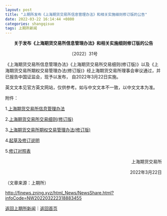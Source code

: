 ```yaml
---
layout: post
title: "上期所发布《上海期货交易所信息管理办法》和相关实施细则修订版的公告"
date: 2022-03-22 16:14:44 +0800
categories: shangqisuo
tags: 上期所新闻
---
```

<p style="text-align:center;"><strong>关于发布《上海期货交易所信息管理办法》和相关实施细则修订版的公告</strong></p>
 <p align="center">〔2022〕31号</p><p>《上海期货交易所信息管理办法》《上海期货交易所交易细则(修订版)》以及《上海期货交易所期权交易管理办法(修订版)》经上海期货交易所理事会审议通过，并已报告中国证监会，现予以发布， 自2022年3月22日实施。</p>
 <p>英文文本见官方英文网站，仅供参考。如与中文文本不一致，以中文文本为准。</p>
 <p>附件：</p>
 <p>1.<a href="http://www.shfe.com.cn/upload/20220322/1647936510068.docx">上海期货交易所信息管理办法</a></p>
 <p>2.<a href="http://www.shfe.com.cn/upload/20220322/1647936525323.doc">上海期货交易所交易细则(修订版)</a></p>
 <p>3.<a href="http://www.shfe.com.cn/upload/20220322/1647936536422.docx">上海期货交易所期权交易管理办法(修订版)</a></p>
 <p>4.<a href="http://www.shfe.com.cn/upload/20220322/1647936547711.doc">起草及修订说明</a></p>
 <p>5.<a href="http://www.shfe.com.cn/upload/20220322/1647936612593.doc">修订对照表</a></p>
 <p style="text-align:right;">上海期货交易所</p>
 <p style="text-align:right;">2022年3月22日</p>
 <p> </p><p class="em_media">（文章来源：上期所）</p>

<http://finews.zning.xyz/html_News/NewsShare.html?infoCode=NW202203222318883455>

[返回上期所新闻](//finews.withounder.com/category/shangqisuo.html)｜[返回首页](//finews.withounder.com/)
